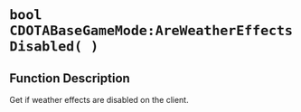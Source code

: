 # `bool CDOTABaseGameMode:AreWeatherEffectsDisabled( )`
## Function Description
Get if weather effects are disabled on the client.
